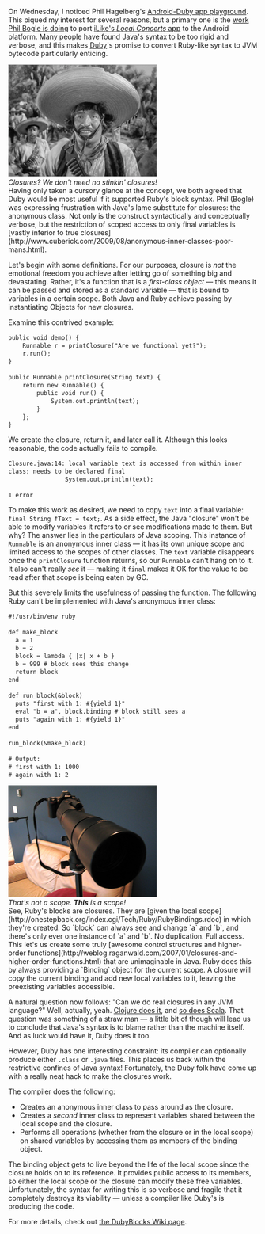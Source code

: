 On Wednesday, I noticed Phil Hagelberg's [Android-Duby app playground](http://github.com/technomancy/Garrett "Garret: A playground for Android Duby development"). This piqued my interest for several reasons, but a primary one is the [work Phil Bogle is doing](http://twitter.com/philbogle/status/8606472974) to port [iLike's <em>Local Concerts</em> app](http://www.ilike.com/mobile/concerts) to the Android platform. Many people have found Java's syntax to be too rigid and verbose, and this makes [Duby](http://github.com/headius/duby)'s promise to convert Ruby-like syntax to JVM bytecode particularly enticing.

<div class="rightImage"><img src="badges.png" alt="Bandit from 'The Treasure of the Sierra Madre'" /><br/><em>Closures? We don't need no stinkin' closures!</em></div>
Having only taken a cursory glance at the concept, we both agreed that Duby would be most useful if it supported Ruby's block syntax. Phil (Bogle) was expressing frustration with Java's lame substitute for closures: the anonymous class. Not only is the construct syntactically and conceptually verbose, but the restriction of scoped access to only final variables is [vastly inferior to true closures](http://www.cuberick.com/2009/08/anonymous-inner-classes-poor-mans.html).

Let's begin with some definitions. For our purposes, closure is *not* the emotional freedom you achieve after letting go of something big and devastating. Rather, it's a function that is a *first-class object* &mdash; this means it can be passed and stored as a standard variable &mdash; that is bound to variables in a certain scope. Both Java and Ruby achieve passing by instantiating Objects for new closures.

Examine this contrived example:

    public void demo() {
        Runnable r = printClosure("Are we functional yet?");
        r.run();
    }

    public Runnable printClosure(String text) {
        return new Runnable() {
            public void run() {
                System.out.println(text);
            }
        };
    }

We create the closure, return it, and later call it. Although this looks reasonable, the code actually fails to compile.

    Closure.java:14: local variable text is accessed from within inner class; needs to be declared final
                    System.out.println(text);
                                       ^
    1 error

To make this work as desired, we need to copy `text` into a final variable: `final String fText = text;`. As a side effect, the Java "closure" won't be able to modify variables it refers to or see modifications made to them. But why? The answer lies in the particulars of Java scoping. This instance of `Runnable` is an anonymous inner class &mdash; it has its own unique scope and limited access to the scopes of other classes. The `text` variable disappears once the `printClosure` function returns, so our `Runnable` can't hang on to it. It also can't really *see* it &mdash; making it `final` makes it OK for the value to be read after that scope is being eaten by GC.

But this severely limits the usefulness of passing the function. The following Ruby can't be implemented with Java's anonymous inner class:

    #!/usr/bin/env ruby

    def make_block
      a = 1
      b = 2
      block = lambda { |x| x + b }
      b = 999 # block sees this change
      return block
    end

    def run_block(&block)
      puts "first with 1: #{yield 1}"
      eval "b = a", block.binding # block still sees a
      puts "again with 1: #{yield 1}"
    end

    run_block(&make_block)

    # Output:
    # first with 1: 1000
    # again with 1: 2

<div class="rightImage"><img src="scope.png" alt="Credit: http://www.flickr.com/photos/doviende/95495500/" title="Credit: http://www.flickr.com/photos/doviende/95495500/" /><br/><em>That's not a scope. <b>This</b> is a scope!</em></div>
See, Ruby's blocks are closures. They are [given the local scope](http://onestepback.org/index.cgi/Tech/Ruby/RubyBindings.rdoc) in which they're created. So `block` can always see and change `a` and `b`, and there's only ever one instance of `a` and `b`. No duplication. Full access. This let's us create some truly [awesome control structures and higher-order functions](http://weblog.raganwald.com/2007/01/closures-and-higher-order-functions.html) that are unimaginable in Java. Ruby does this by always providing a `Binding` object for the current scope. A closure will copy the current binding and add new local variables to it, leaving the preexisting variables accessible.

A natural question now follows: "Can we do real closures in any JVM language?" Well, actually, yeah. [Clojure does it](http://clojure.org/functional_programming#toc2), and [so does Scala](http://www.scala-lang.org/node/4960). That question was something of a straw man &mdash; a little bit of though will lead us to conclude that Java's syntax is to blame rather than the machine itself. And as luck would have it, Duby does it too.

However, Duby has one interesting constraint: its compiler can optionally produce either `.class` or `.java` files. This places us back within the restrictive confines of Java syntax! Fortunately, the Duby folk have come up with a really neat hack to make the closures work.

The compiler does the following:

* Creates an anonymous inner class to pass around as the closure.
* Creates a *second* inner class to represent variables shared between the local scope and the closure.
* Performs all operations (whether from the closure or in the local scope) on shared variables by accessing them as members of the binding object.

The binding object gets to live beyond the life of the local scope since the closure holds on to its reference. It provides public access to its members, so either the local scope or the closure can modify these free variables. Unfortunately, the syntax for writing this is so verbose and fragile that it completely destroys its viability &mdash; unless a compiler like Duby's is producing the code.

For more details, check out [the DubyBlocks Wiki page](http://kenai.com/projects/duby/pages/DubyBlocks).

<br style="clear:both;"/>
